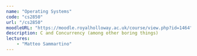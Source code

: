 ```yaml
---
name: "Operating Systems"
code: "cs2850"
url: "/cs2850"
moodleURL: "https://moodle.royalholloway.ac.uk/course/view.php?id=1464"
description: C and Concurrency (among other boring things)
lectures:
    - "Matteo Sammartino"
---
```

